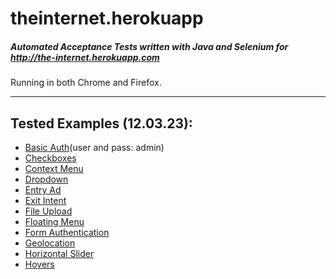 # theinternet.herokuapp
##### Automated Acceptance Tests written with Java and Selenium for http://the-internet.herokuapp.com
Running in both Chrome and Firefox.

---
## Tested Examples (12.03.23):
- [Basic Auth](https://the-internet.herokuapp.com/basic_auth)(user and pass: admin)
- [Checkboxes](https://the-internet.herokuapp.com/checkboxes)
- [Context Menu](https://the-internet.herokuapp.com/context_menu)
- [Dropdown](https://the-internet.herokuapp.com/dropdown)
- [Entry Ad](https://the-internet.herokuapp.com/entry_ad)
- [Exit Intent](https://the-internet.herokuapp.com/exit_intent)
- [File Upload](https://the-internet.herokuapp.com/upload)
- [Floating Menu](https://the-internet.herokuapp.com/floating_menu)
- [Form Authentication](https://the-internet.herokuapp.com/login)
- [Geolocation](https://the-internet.herokuapp.com/geolocation)
- [Horizontal Slider](https://the-internet.herokuapp.com/horizontal_slider)
- [Hovers](https://the-internet.herokuapp.com/hovers)
